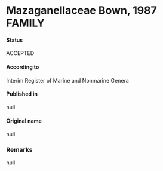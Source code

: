 Mazaganellaceae Bown, 1987 FAMILY
=======

#### Status
ACCEPTED

#### According to
Interim Register of Marine and Nonmarine Genera

#### Published in
null

#### Original name
null

### Remarks
null
